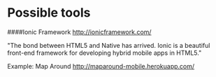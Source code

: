 # Possible tools

####Ionic Framework http://ionicframework.com/

"The bond between HTML5 and Native has arrived. Ionic is a beautiful front-end framework for developing hybrid mobile apps in HTML5."

Example: Map Around http://maparound-mobile.herokuapp.com/
